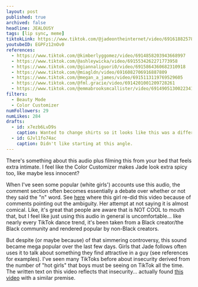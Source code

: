 ```yaml
---
layout: post
published: true
archived: false
headline: JEALOUSY
tags: [lip sync, meme]
tiktokLink: https://www.tiktok.com/@jadeontheinternet/video/6916188257868893446
youtubeID: EGPFz12nOv0
references:
  - https://www.tiktok.com/@kimberlyggomez/video/6914858203943668997
  - https://www.tiktok.com/@ashleywicka/video/6915534262271773958
  - https://www.tiktok.com/@giannaliguori0/video/6915864360682310918
  - https://www.tiktok.com/@miagldn/video/6916082706916887809
  - https://www.tiktok.com/@megan_a_james/video/6915113119769529605
  - https://www.tiktok.com/@fml.gracie/video/6914201001209728261
  - https://www.tiktok.com/@emmabrooksmcallister/video/6914905130022341893
filters:
  - Beauty Mode
  - Color Customizer
numFollowers: 29
numLikes: 284
drafts:
  - id: x7ezb6LvD9s
    caption: Wanted to change shirts so it looks like this was a different day from an upcoming video.
  - id: GJvl1fo74ac
    caption: Didn't like starting at this angle.
---
```


There's something about this audio plus filming this from your bed that feels extra intimate. I feel like the Color Customizer makes Jade look extra spicy too, like maybe less innocent?

When I've seen some popular (white girls') accounts use this audio, the comment section often becomes essentially a debate over whether or not they said the "n" word. See [here](https://www.tiktok.com/@emmabrooksmcallister/video/6914905130022341893) where this girl re-did this video because of comments pointing out the ambiguity. Her attempt at not saying it is almost comical. Like, it's great that people are aware that is NOT COOL to mouth that, but I feel like just using this audio in general is uncomfortable... like nearly every TikTok dance trend, it's been taken from a Black creator/the Black community and rendered popular by non-Black creators.

But despite (or maybe because) of that simmering controversy, this sound became mega popular over the last few days. Girls that Jade follows often uses it to talk about something they find attractive in a guy (see references for examples). I've seen many TikToks before about insecurity derived from the number of "hot girls" that boys must be seeing on TikTok all the time. The written text on this video reflects that insecurity... actually found [this video](https://www.tiktok.com/@kimberlyggomez/video/6914858203943668997) with a similar premise.

